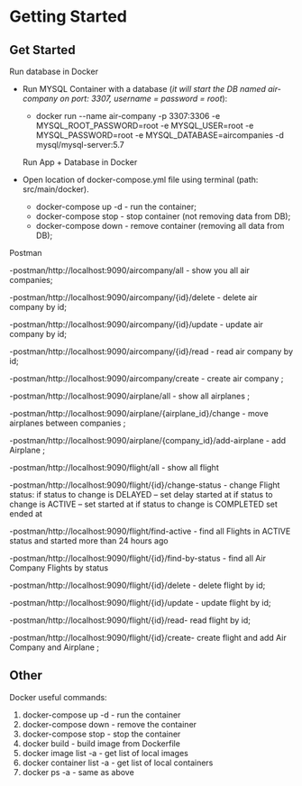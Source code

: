 # Getting Started


## Get Started

Run database in Docker
- Run  MYSQL Container with a database (*it will start the
  DB named air-company on port: 3307, username = password = root*):
  - docker run --name air-company -p 3307:3306 -e MYSQL_ROOT_PASSWORD=root -e 
  MYSQL_USER=root -e MYSQL_PASSWORD=root -e MYSQL_DATABASE=aircompanies -d 
  mysql/mysql-server:5.7
  
  Run App + Database in Docker

- Open location of docker-compose.yml file using terminal (path: src/main/docker).
    - docker-compose up -d - run the container;
    - docker-compose stop - stop container (not removing data from DB);
    - docker-compose down - remove container (removing all data from DB);

Postman

-postman/http://localhost:9090/aircompany/all - show you all air companies;

-postman/http://localhost:9090/aircompany/{id}/delete - delete air company by id;

-postman/http://localhost:9090/aircompany/{id}/update - update air company by id;

-postman/http://localhost:9090/aircompany/{id}/read - read air company by id;

-postman/http://localhost:9090/aircompany/create - create air company ;


-postman/http://localhost:9090/airplane/all - show all airplanes ;

-postman/http://localhost:9090/airplane/{airplane_id}/change - move airplanes between companies ;

-postman/http://localhost:9090/airplane/{company_id}/add-airplane - add Airplane ;

-postman/http://localhost:9090/flight/all - show all flight 

-postman/http://localhost:9090/flight/{id}/change-status - change Flight status:
if status to change is DELAYED – set delay started at
if status to change is ACTIVE – set started at
if status to change is COMPLETED set ended at

-postman/http://localhost:9090/flight/find-active - find all Flights in ACTIVE status and started more than 24 hours ago

-postman/http://localhost:9090/flight/{id}/find-by-status - find all Air Company Flights by status

-postman/http://localhost:9090/flight/{id}/delete - delete flight by id;

-postman/http://localhost:9090/flight/{id}/update - update flight by id;

-postman/http://localhost:9090/flight/{id}/read- read flight by id;

-postman/http://localhost:9090/flight/{id}/create- create flight and add Air Company and Airplane ;


## Other

Docker useful commands:

1. docker-compose up -d - run the container
2. docker-compose down - remove the container
3. docker-compose stop - stop the container
4. docker build <PATH> - build image from Dockerfile
5. docker image list -a - get list of local images
6. docker container list -a - get list of local containers
7. docker ps -a - same as above



